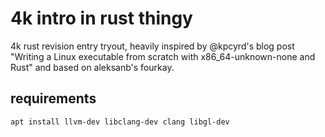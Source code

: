 # 4k intro in rust thingy

4k rust revision entry tryout, heavily inspired by @kpcyrd's blog post "Writing a Linux executable from scratch with x86_64-unknown-none and Rust" and based on  aleksanb's fourkay.

## requirements

`apt install llvm-dev libclang-dev clang libgl-dev`
